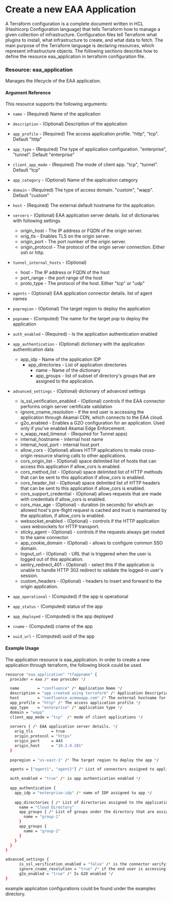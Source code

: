 # Create a new EAA Application

A Terraform configuration is a complete document written in HCL (Hashicorp Configuration language) that tells Terraform how to manage a given collection of infrastructure.
Configuration files tell Terraform what plugins to install, what infrastructure to create, and what data to fetch.
The main purpose of the Terraform language is declaring resources, which represent infrastructure objects. The following sections describe how to define the resource eaa_application in terraform configuration file.

### Resource: eaa_application

Manages the lifecycle of the EAA application.  

#### Argument Reference

This resource supports the following arguments:

* ```name``` - (Required) Name of the application
* ```description``` - (Optional) Description of the application
* ```app_profile``` - (Required) The access application profile. "http", "tcp". Default "http"
* ```app_type``` - (Required) The type of application configuration. "enterprise", "tunnel". Default "enterprise"	
* ```client_app_mode``` - (Required) The mode of client app. "tcp", "tunnel". Default "tcp"
* ```app_category``` - (Optional) Name of the application category
* ```domain``` - (Required) The type of access domain. "custom", "wapp". Default "custom"
* ```host``` - (Required) The external default hostname for the application.
* ```servers``` - (Optional) EAA application server details. list of dictionaries with following settings
  * origin_host - The IP address or FQDN of the origin server.
  * orig_tls - Enables TLS on the origin server.
  * origin_port - The port number of the origin server.
  * origin_protocol - The protocol of the origin server connection. Either ssh or http.
* ```tunnel_internal_hosts``` - (Optional)
  * host       - The IP address or FQDN of the hsot
  * port_range - the port range of the host
  * proto_type - The protocol of the host. Either "tcp" or "udp"
* ```agents``` - (Optional) EAA application connector details. list of agent names	
* ```popregion``` - (Optional) The target region to deploy the application	
* ```popname``` - (Computed)	 The name for the target pop to deploy the application
* ```auth_enabled``` - (Required) - Is the application authentication enabled
* ```app_authentication``` - (Optional) dictionary with the application authentication data
  * app_idp - Name of the application IDP
    * app_directories - List of application directories
      * name - Name of the dictionary
      * app_groups - list of subset of directory's groups that are assigned to the application.
* ```advanced_settings```	- (Optional) dictionary of advanced settings	
  * is_ssl_verification_enabled - (Optional) controls if the EAA connector performs origin server certificate validation
  * ignore_cname_resolution - if the end user is accessing the application through Akamai CDN, which connects to the EAA cloud.   
  * g2o_enabled - Enables a G2O configuration for an application. Used only if you've enabled Akamai Edge Enforcement.
  * x_wapp_read_timeout - (Required for Tunnel apps)
  * internal_hostname - internal host name
  * internal_host_port - internal host port
  * allow_cors - (Optional) allows HTTP applications to make cross-origin resource sharing calls to other applications.
  * cors_origin_list - (Optional) space delimited list of hosts that can access this application if allow_cors is enabled.
  * cors_method_list - (Optional) space delimited list of HTTP methods that can be sent to this application if allow_cors is enabled.
  * cors_header_list - (Optional) space delimited list of HTTP headers that can be sent to this application if allow_cors is enabled.
  * cors_support_credential - (Optional) allows requests that are made with credentials if allow_cors is enabled.
  * cors_max_age - (Optional) - duration (in seconds) for which an allowed host's pre-flight request is cached and trust is maintained by the application, if allow_cors is enabled.
  * websocket_enabled - (Optional) - controls if the HTTP application uses websockets for HTTP transport.
  * sticky_agent - (Optional) - controls if the requests always get routed to the same connector.
  * app_cookie_domain - (Optional) - allows to configure common SSO domain.
  * logout_url - (Optional) - URL that is triggered when the user is logged out of this application.
  * sentry_redirect_401 - (Optional) - select this if the application is unable to handle HTTP 302 redirect to validate the logged-in user's session.
  * custom_headers - (Optional) - headers to insert and forward to the origin application.


* ```app_operational``` - (Computed) if the app is operational	
* ```app_status```  - (Computed) status of the app
* ```app_deployed``` - (Computed) is the app deployed	
* ```cname``` - (Computed) cname of the app
* ```uuid_url``` - (Computed) uuid of the app


#### Example Usage

The application resource is eaa_application. In order to create a new application through terraform, the following block could be used.

```sh
resource "eaa_application" "tfappname" {
  provider = eaa /* eaa provider */

  name        = "confluence" /* Application Name */
  description = "app created using terraform" /* Application Description */
  host        = "confluence.acmewapp.com" /* The external hostname for the application */
  app_profile = "http" /* The access application profile */
  app_type    = "enterprise" /* application type */
  domain = "wapp"
  client_app_mode = "tcp"  /* mode of client applications */
  
  servers { /* EAA application server details. */
    orig_tls        = true
    origin_protocol = "https"
    origin_port     = 443
    origin_host     = "10.2.0.201"
  }
  
  popregion = "us-east-1" /* The target region to deploy the app */

  agents = ["agent1", "agent2"] /* List of connectors assigned to application */

  auth_enabled = "true" /* is app authentication enabled */
  
  app_authentication {
    app_idp = "enterprise-idp" /* name of IDP assigned to app */
    
    app_directories { /* List of directories assigned to the application */
      name = "Cloud Directory"
      app_groups { /* List of groups under the directory that are assigned to the applicaion */
        name = "group-1"
      }
      app_groups {
        name = "group-2"
      }
    }
  }
}

advanced_settings {
      is_ssl_verification_enabled = "false" /* is the connector verifying the origin server certificate */
      ignore_cname_resolution = "true" /* if the end user is accessing the application through Akamai CDN, which connects to the EAA cloud */
      g2o_enabled = "true" /* Is G2O enabled */
}


```  
example application configurations could be found under the examples directory.
